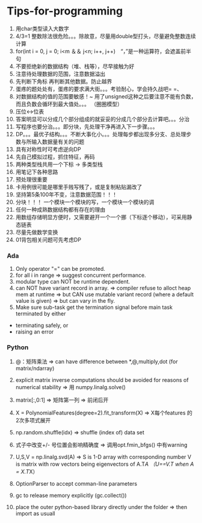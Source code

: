 # Tips-for-programming

1. 用char类型读入大数字
2. 4/3=1 整数除法很危险。。。除故意，尽量用double型打头，尽量避免整数连续计算
3. for(int i = 0, j = 0; i<m ＆＆ j<n; i++, j++)　“，”是一种运算符，会遮盖前半句
4. 不要拒绝新的数据结构（堆、栈等），尽早接触为好
5. 注意待处理数据的范围，注意数据溢出
6. 先判断下角标 再判断其他数据。防止越界
7. 蛋疼的题处处有，蛋疼的要求满大街。。。考验耐心，学会持久战吧= =、
8. 对数据结构的值的范围要敏感！~ 用了unsigned这种之后要注意不能有负数，而且负数会循环到最大值处。。。
   （圈圈模型）
9. 压位<->位表
10. 答案明显可以分成几个部分组成的就妥妥的分成几个部分去计算吧。。。分治
11. 写程序也要分治。。。即分块，先处理干净再进入下一步骤。。。
12. DP。。。最优子结构。。。不断大事化小。。。处理每步都出现多分支、总处理步数与所输入数据量有关的问题
13. 具有对称性时可考虑逆向DP
14. 先自己模拟过程，抓住特征，再码
15. 两种类型栈共用一个下标 -> 多类型栈
16. 用笔记下各种思路
17. 预处理很重要
18. 卡用例很可能是哪里手贱写残了，或是复制粘贴漏改了
19. 坚持第5条100年不变，注意数据范围！！！
20. 分块！！！ 一个模块一个模块的写，一个模块一个模块的调
21. 任何一种成熟数据结构都有存在的理由
22. 用数组存储明显方便时，又需要避开一个一个挪（下标逐个移动），可采用静态链表
23. 尽量先做数学变换
24. 01背包相关问题可先考虑DP

### Ada

1. Only operator "=" can be promoted.
2. for all i in range => suggest concurrent performance.
3. modular type can NOT be runtime dependent.
4. can NOT have variant record in array. => compiler refuse to alloct heap mem at runtime
  => but CAN use mutable variant record (where a default value is given)
  	=> but can vary in the fly.
5. Make sure sub-task get the termination signal before main task terminated by either
  - terminating safely, or 
  - raising an error

### Python

1. @：矩阵乘法 => can have difference between *,@,multiply,dot (for matrix/ndarray)
2. explicit matrix inverse computations should be avoided for reasons of numerical stability
  => 用 numpy.linalg.solve()
3. matrix[:,0:1] => 矩阵第一列
  => 前闭后开
4. X = PolynomialFeatures(degree=2).fit_transform(X) => X每个features 的 2次多项式展开
5. np.random.shuffle(idx) => shuffle (index of) data set


7. 式子中改变+/- 号位置会影响精确度 => 调用opt.fmin_bfgs() 中有warning
8. U,S,V = np.linalg.svd(A)
  =>	S is 1-D array with corresponding number
  	V is matrix with row vectors being eigenvectors of A.T*A （U==V.T when A = X.T*X）
9. OptionParser to accept comman-line parameters
10. gc to release memory explicitly (gc.collect())
11. place the outer python-based library directly under the  folder => then import as usuall